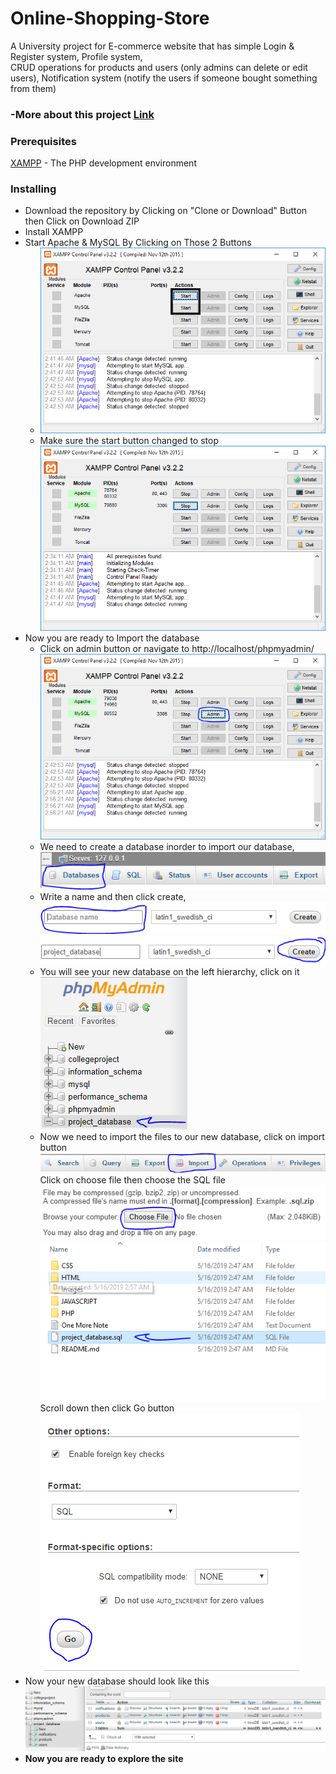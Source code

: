 # Online-Shopping-Store
A University project for E-commerce website that has simple 
Login & Register system, 
Profile system,  
CRUD operations for products and users (only admins can delete or edit users), 
Notification system (notify the users if someone bought something from them)<br/>

### -**More about this project [Link](https://drive.google.com/open?id=12pTv_PFgcbE0_IcQAR6IdonmZhLHbMVZ)**

### Prerequisites

[XAMPP](https://www.apachefriends.org/download.html) - The PHP development environment

### Installing

- Download the repository by Clicking on "Clone or Download" Button then Click on Download ZIP
- Install XAMPP
- Start Apache & MySQL By Clicking on Those 2 Buttons
    - ![XAMPP STARTING SERVER PHOTO](assets/StartServers.PNG)
    - Make sure the start button changed to stop <br/>![XAMPP SERVER STARTED PHOTO](assets/ServersStarted.PNG)
- Now you are ready to Import the database 
    - Click on admin button or navigate to http://localhost/phpmyadmin/ <br/> ![OpeningphpMyAdmin](assets/OpeningphpMyAdmin.PNG)
    - We need to create a database inorder to import our database,<br/> ![CreateDatabase](assets/CreateDatabase.PNG)
    - Write a name and then click create,<br/> ![CreateDatabase2](assets/CreateDatabase2.PNG)
        <br/>![CreateDatabase3](assets/CreateDatabase3.PNG)
    - You will see your new database on the left hierarchy, click on it <br/>![NavigateToDatabase](assets/NaviagteToTheDatabase.PNG)
    - Now we need to import the files to our new database, click on import button ![ImportDatabase1](assets/ImportDatabase1.PNG)
        </br> Click on choose file then choose the SQL file![ImportDatabase2](assets/ImportDatabase2.PNG)
        </br>![ImportDatabase3](assets/ImportDatabase3.PNG)
        </br>Scroll down then click Go button </br>![ImportDatabase4](assets/ImportDatabase4.PNG)
- Now your new database should look like this </br> ![FinalResult](assets/FinalResultOfImportingDatabase.PNG) 
- **Now you are ready to explore the site**

